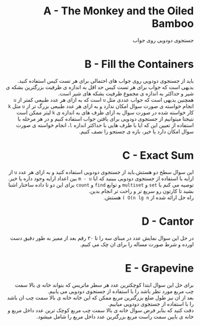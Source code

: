 <div dir="rtl">

A - The Monkey and the Oiled Bamboo
===
جستجوی دودویی روی جواب

B - Fill the Containers
===
باید از جستجوی دودویی روی جواب های احتمالی برای هر تست کیس استفاده کنید.  
بدیهی است که جواب برای هر تست کیس حد اقل به اندازه ی ظرفیت بزرگترین بشکه ی شیر و حداکثر به اندازه ی مجموع ظرفیت بشکه های شیر است.  
همچنین بدیهی است که جواب عددی مثل `u` است که به ازای هر عدد طبیعی کمتر از `u` انجام خواسته ی صورت سوال امکان ندارد و به ازای هر عدد طبیعی بزرگ تر از `u` مثل `k` کار خواسته شده در صورت سوال به ازای ظرف های به اندازه ی `k` لیتر ممکن است نتیجتا میتوانیم از جستجوی دودویی برای یافتن جواب استفاده کنیم و در هر مرحله با استفاده از تعیین این که ایا با ظرف هایی با حداکثر اندازه `l`، انجام خواسته ی صورت سوال امکان دارد یا خیر، بازه ی جستجو را نصف کنیم.
 
# C - Exact Sum

این سوال سطح دو هستش.باید از جستجوی دودویی استفاده کنید و به ازای هر عدد `u` از ارایه با استفاده از جستجوی دودویی ببینید که ایا `m - u` بین اعداد ارایه وجود داره یا خیر.  
توصیه می کنم با `set` و `multiset` و توابع `find` و `count` برای این دو تا داده ساختار اشنا بشید تا کارتون رو سریع تر و راحت تر انجام بدین.  
راه حل ارائه شده از  <code dir="ltr">( O(n lg n</code>  هستش.

# D - Cantor

در حل این سوال نمایش عدد در مبنای سه را تا ۲۰ رقم بعد از ممیز به طور دقیق دست اورده و شرط صورت مساله را برای ان چک می کنیم.

# E - Grapevine 

برای حل این سوال ابتدا کوچکترین عدد هر سطر ماتریس که بتواند خانه ی بالا سمت چب مربع مورد نظر باشد را با استفاده از جستجوی دودویی می یابیم.  
بعد از ان نیز طول ضلع بزرگترین مربع ممکن که این خانه  خانه ی بالا سمت چب ان باشد را با استفاده از جستجوی دودویی میابیم.  
دقت کنید که بنابر فرض سوال خانه ی بالا سمت چب مربع کوچک ترین عدد داخل مربع و خانه ی بایین سمت راست مربع بزرگترین عدد داخل مربع را شامل میشود.


</div>

